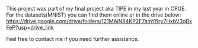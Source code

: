 This project was part of my final project aka TIPE in my last year in CPGE.
For the datasets(MNIST) you can find them online or in the drive below:
https://drive.google.com/drive/folders/121MAjN84KP2F7smYfIry7HxbV3qBxFeP?usp=drive_link

Feel free to contact me if you need further assistance.
